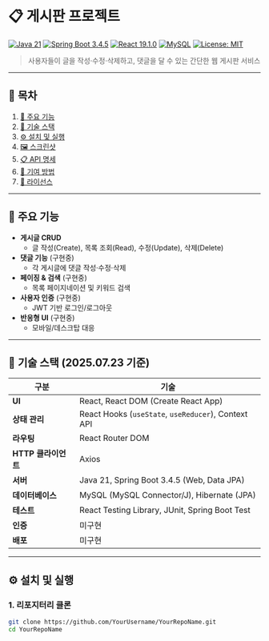 # 📋 게시판 프로젝트

[![Java 21](https://img.shields.io/badge/Java-21-blue)](https://www.oracle.com/java/)
[![Spring Boot 3.4.5](https://img.shields.io/badge/Spring%20Boot-3.4.5-brightgreen)](https://spring.io/projects/spring-boot)
[![React 19.1.0](https://img.shields.io/badge/React-19.1.0-blue)](https://reactjs.org/)
[![MySQL](https://img.shields.io/badge/MySQL-8.0-orange)](https://www.mysql.com/)
[![License: MIT](https://img.shields.io/badge/License-MIT-yellow.svg)](./LICENSE)

> 사용자들이 글을 작성·수정·삭제하고, 댓글을 달 수 있는 간단한 웹 게시판 서비스

---

## 📑 목차

1. [🚀 주요 기능](#-주요-기능)  
2. [🧰 기술 스택](#-기술-스택)  
3. [⚙️ 설치 및 실행](#️-설치-및-실행)  
4. [🖼️ 스크린샷](#️-스크린샷)  
5. [📋 API 명세](#️-api-명세)  
6. [🤝 기여 방법](#-기여-방법)  
7. [📄 라이선스](#-라이선스)  

---

## 🚀 주요 기능

- **게시글 CRUD**  
  - 글 작성(Create), 목록 조회(Read), 수정(Update), 삭제(Delete)
- **댓글 기능** (구현중)  
  - 각 게시글에 댓글 작성·수정·삭제
- **페이징 & 검색** (구현중)  
  - 목록 페이지네이션 및 키워드 검색
- **사용자 인증** (구현중)  
  - JWT 기반 로그인/로그아웃
- **반응형 UI** (구현중)  
  - 모바일/데스크탑 대응

---

## 🧰 기술 스택 (2025.07.23 기준)

| 구분            | 기술                                                         |
| -------------- | ------------------------------------------------------------ |
| **UI**         | React, React DOM (Create React App)                          |
| **상태 관리**   | React Hooks (`useState`, `useReducer`), Context API          |
| **라우팅**      | React Router DOM                                             |
| **HTTP 클라이언트** | Axios                                                      |
| **서버**        | Java 21, Spring Boot 3.4.5 (Web, Data JPA)                   |
| **데이터베이스** | MySQL (MySQL Connector/J), Hibernate (JPA)                   |
| **테스트**      | React Testing Library, JUnit, Spring Boot Test               |
| **인증**        | 미구현                                                       |
| **배포**        | 미구현                                                       |

---

## ⚙️ 설치 및 실행

### 1. 리포지터리 클론
```bash
git clone https://github.com/YourUsername/YourRepoName.git
cd YourRepoName
